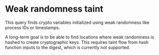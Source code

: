 # Weak randomness taint

This query finds crypto variables initialized using weak randomness like process
IDs or timestamps.

A long-term goal is to be able to find locations where weak randomness is hashed
to create cryptographic keys. This requires taint flow from hash function inputs
to the digest, which is currently not supported.
